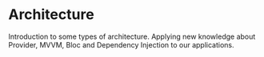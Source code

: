 # Architecture

Introduction to some types of architecture.
Applying new knowledge about Provider, MVVM, Bloc 
and Dependency Injection to our applications.